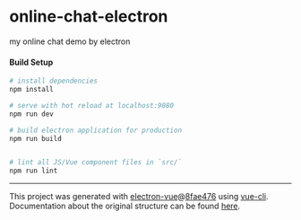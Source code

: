 <!--
 * @Description: 
 * @Author: OBKoro1
 * @Date: 2019-11-11 11:42:50
 * @LastEditors: chenchen
 * @LastEditTime: 2019-11-11 11:42:51
 -->
# online-chat-electron
my online chat demo by electron

#### Build Setup

``` bash
# install dependencies
npm install

# serve with hot reload at localhost:9080
npm run dev

# build electron application for production
npm run build


# lint all JS/Vue component files in `src/`
npm run lint

```

---

This project was generated with [electron-vue](https://github.com/SimulatedGREG/electron-vue)@[8fae476](https://github.com/SimulatedGREG/electron-vue/tree/8fae4763e9d225d3691b627e83b9e09b56f6c935) using [vue-cli](https://github.com/vuejs/vue-cli). Documentation about the original structure can be found [here](https://simulatedgreg.gitbooks.io/electron-vue/content/index.html).
